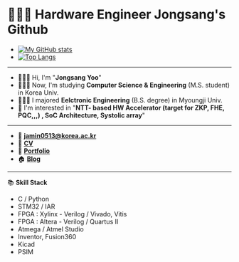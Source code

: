 # 👷🏻‍♂️ Hardware Engineer Jongsang's Github
* [![My GitHub stats](https://github-readme-stats.vercel.app/api?username=js4ngu)](https://github.com/js4ngu/github-readme-stats)
* [![Top Langs](https://github-readme-stats.vercel.app/api/top-langs/?username=js4ngu&layout=compact&langs_count=8)](https://github.com/anuraghazra/github-readme-stats)
---
* 🙋🏻‍♂️ Hi, I'm "**Jongsang Yoo**"
* 👨🏻‍🎓 Now, I'm studying **Computer Science & Engineering** (M.S. student) in Korea Univ.
* 👨🏻‍🎓 I majored **Eelctronic Engineering** (B.S. degree) in Myoungji Univ.
* 🔬 I'm interested in "**NTT- based HW Accelerator (target for ZKP, FHE, PQC,,,) , SoC Architecture, Systolic array**"
---
* 📨 **jamin0513@korea.ac.kr**
* 📄 [**CV**](https://user-images.githubusercontent.com/30527114/210150600-58670e50-1f2a-471d-9c7b-515f2826197f.jpg)
* 📄 [**Portfolio**](https://right-blarney-ad5.notion.site/ABOUT-JONG-SANG-1bccf54efce348f1a788425029a6b408)
* 🏠 [**Blog**](https://blog.naver.com/ben0513)
---
📚 **Skill Stack**
* C / Python
* STM32 / IAR
* FPGA : Xylinx - Verilog / Vivado, Vitis
* FPGA : Altera - Verilog / Quartus II
* Atmega / Atmel Studio
* Inventor, Fusion360
* Kicad
* PSIM
